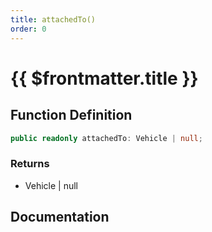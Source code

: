 ```yaml
---
title: attachedTo()
order: 0
---
```


# {{ $frontmatter.title }}

<!--@include: ./attachedTo_partial_header.md-->

## Function Definition

```ts
public readonly attachedTo: Vehicle | null;
```

### Returns

* Vehicle | null

## Documentation

<!--@include: ./attachedTo_partial_footer.md-->
